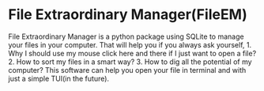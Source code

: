 # File Extraordinary Manager(FileEM)
File Extraordinary Manager is a python package using SQLite to manage your files in your computer. 
That will help you if you always ask yourself,
     1. Why I should use my mouse click here and there if I just want to open a file?
     2. How to sort my files in a smart way?
     3. How to dig all the potential of my computer?
This software can help you open your file in terminal and with just a simple TUI(in the future).
